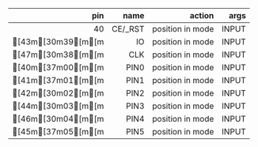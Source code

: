 | pin | name | action | args |
| --: | --: | --: | --: |
| 40 | CE/_RST | position in mode | INPUT |
| [43m[30m39[m[m | IO | position in mode | INPUT |
| [47m[30m38[m[m | CLK | position in mode | INPUT |
| [40m[37m00[m[m | PIN0 | position in mode | INPUT |
| [41m[37m01[m[m | PIN1 | position in mode | INPUT |
| [42m[30m02[m[m | PIN2 | position in mode | INPUT |
| [44m[30m03[m[m | PIN3 | position in mode | INPUT |
| [46m[30m04[m[m | PIN4 | position in mode | INPUT |
| [45m[37m05[m[m | PIN5 | position in mode | INPUT |

